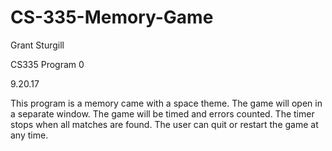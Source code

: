 # CS-335-Memory-Game
Grant Sturgill

CS335 Program 0

9.20.17

This program is a memory came with a space theme. The game will open in a separate window. The game will be timed
and errors counted. The timer stops when all matches are found. The user can quit or restart the game at any time.
